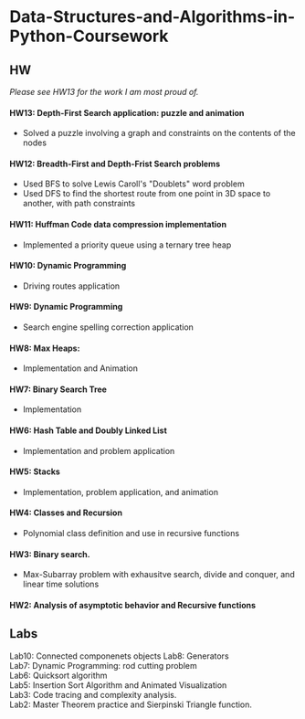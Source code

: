 # Data-Structures-and-Algorithms-in-Python-Coursework

## HW
*Please see HW13 for the work I am most proud of.*

#### HW13: Depth-First Search application: puzzle and animation
* Solved a puzzle involving a graph and constraints on the contents of the nodes

#### HW12: Breadth-First and Depth-Frist Search problems
* Used BFS to solve Lewis Caroll's "Doublets" word problem
* Used DFS to find the shortest route from one point in 3D space to another, with path constraints

#### HW11: Huffman Code data compression implementation  
* Implemented a priority queue using a ternary tree heap

#### HW10: Dynamic Programming
* Driving routes application 

#### HW9: Dynamic Programming
* Search engine spelling correction application  

#### HW8: Max Heaps: 
* Implementation and Animation  

#### HW7: Binary Search Tree  
* Implementation

#### HW6: Hash Table and Doubly Linked List  
* Implementation and problem application

#### HW5: Stacks
* Implementation, problem application, and animation  

#### HW4: Classes and Recursion
* Polynomial class definition and use in recursive functions  

#### HW3: Binary search. 
* Max-Subarray problem with exhausitve search, divide and conquer, and linear time solutions  

#### HW2: Analysis of asymptotic behavior and Recursive functions  

## Labs
Lab10: Connected componenets objects
Lab8: Generators  
Lab7: Dynamic Programming: rod cutting problem  
Lab6: Quicksort algorithm  
Lab5: Insertion Sort Algorithm and Animated Visualization  
Lab3: Code tracing and complexity analysis.  
Lab2: Master Theorem practice and Sierpinski Triangle function.  
